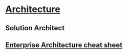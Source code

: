 # [Architecture ](https://github.com/cherkavi/enterprise-architect-toolbox)

## Solution Architect

## [Enterprise Architecture cheat sheet](https://github.com/cherkavi/enterprise-architect-toolbox/blob/main/README.md)

